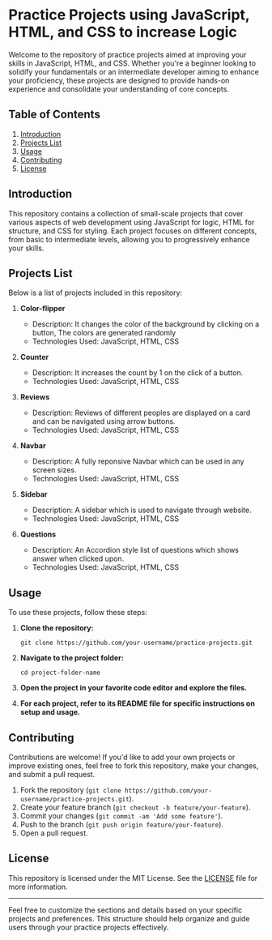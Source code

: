 # Practice Projects using JavaScript, HTML, and CSS to increase Logic

Welcome to the repository of practice projects aimed at improving your skills in JavaScript, HTML, and CSS. Whether you're a beginner looking to solidify your fundamentals or an intermediate developer aiming to enhance your proficiency, these projects are designed to provide hands-on experience and consolidate your understanding of core concepts.

## Table of Contents

1. [Introduction](#introduction)
2. [Projects List](#projects-list)
3. [Usage](#usage)
4. [Contributing](#contributing)
5. [License](#license)

## Introduction

This repository contains a collection of small-scale projects that cover various aspects of web development using JavaScript for logic, HTML for structure, and CSS for styling. Each project focuses on different concepts, from basic to intermediate levels, allowing you to progressively enhance your skills.

## Projects List

Below is a list of projects included in this repository:

1. **Color-flipper**
   - Description: It changes the color of the background by clicking on a button, The colors are generated randomly
   - Technologies Used: JavaScript, HTML, CSS

2. **Counter**
   - Description: It increases the count by 1 on the click of a button.
   - Technologies Used: JavaScript, HTML, CSS

3. **Reviews**
   - Description: Reviews of different peoples are displayed on a card and can be navigated using arrow buttons.
   - Technologies Used: JavaScript, HTML, CSS
  
4. **Navbar**
   - Description: A fully reponsive Navbar which can be used in any screen sizes.
   - Technologies Used: JavaScript, HTML, CSS
   
5. **Sidebar**
   - Description: A sidebar which is used to navigate through website.
   - Technologies Used: JavaScript, HTML, CSS
   
6. **Questions**
   - Description: An Accordion style list of questions which shows answer when clicked upon.
   - Technologies Used: JavaScript, HTML, CSS

## Usage

To use these projects, follow these steps:

1. **Clone the repository:**
   ```
   git clone https://github.com/your-username/practice-projects.git
   ```

2. **Navigate to the project folder:**
   ```
   cd project-folder-name
   ```

3. **Open the project in your favorite code editor and explore the files.**

4. **For each project, refer to its README file for specific instructions on setup and usage.**

## Contributing

Contributions are welcome! If you'd like to add your own projects or improve existing ones, feel free to fork this repository, make your changes, and submit a pull request.

1. Fork the repository (`git clone https://github.com/your-username/practice-projects.git`).
2. Create your feature branch (`git checkout -b feature/your-feature`).
3. Commit your changes (`git commit -am 'Add some feature'`).
4. Push to the branch (`git push origin feature/your-feature`).
5. Open a pull request.

## License

This repository is licensed under the MIT License. See the [LICENSE](./LICENSE) file for more information.

---

Feel free to customize the sections and details based on your specific projects and preferences. This structure should help organize and guide users through your practice projects effectively.
